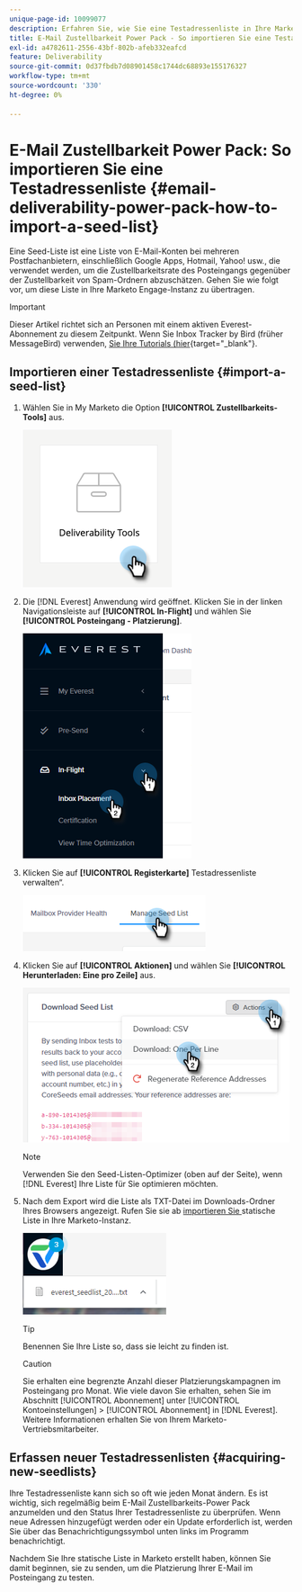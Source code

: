 ```yaml
---
unique-page-id: 10099077
description: Erfahren Sie, wie Sie eine Testadressenliste in Ihre Marketo Engage-Instanz importieren.
title: E-Mail Zustellbarkeit Power Pack - So importieren Sie eine Testadressenliste
exl-id: a4782611-2556-43bf-802b-afeb332eafcd
feature: Deliverability
source-git-commit: 0d37fbdb7d08901458c1744dc68893e155176327
workflow-type: tm+mt
source-wordcount: '330'
ht-degree: 0%

---
```


# E-Mail Zustellbarkeit Power Pack: So importieren Sie eine Testadressenliste {#email-deliverability-power-pack-how-to-import-a-seed-list}

Eine Seed-Liste ist eine Liste von E-Mail-Konten bei mehreren Postfachanbietern, einschließlich Google Apps, Hotmail, Yahoo! usw., die verwendet werden, um die Zustellbarkeitsrate des Posteingangs gegenüber der Zustellbarkeit von Spam-Ordnern abzuschätzen. Gehen Sie wie folgt vor, um diese Liste in Ihre Marketo Engage-Instanz zu übertragen.

>[!IMPORTANT]
>
>Dieser Artikel richtet sich an Personen mit einem aktiven Everest-Abonnement zu diesem Zeitpunkt. Wenn Sie Inbox Tracker by Bird (früher MessageBird) verwenden, [ Sie Ihre Tutorials (hier](/help/marketo/product-docs/email-marketing/deliverability/inbox-tracker/inbox-tracker-tutorials.md){target="_blank"}.

## Importieren einer Testadressenliste {#import-a-seed-list}

1. Wählen Sie in My Marketo die Option **[!UICONTROL Zustellbarkeits-Tools]** aus.

   ![](assets/email-deliverability-power-pack-1.png)

1. Die [!DNL Everest] Anwendung wird geöffnet. Klicken Sie in der linken Navigationsleiste auf **[!UICONTROL In-Flight]** und wählen Sie **[!UICONTROL Posteingang - Platzierung]**.

   ![](assets/email-deliverability-power-pack-2.png)

1. Klicken Sie auf **[!UICONTROL Registerkarte]** Testadressenliste verwalten“.

   ![](assets/email-deliverability-power-pack-3.png)

1. Klicken Sie auf **[!UICONTROL Aktionen]** und wählen Sie **[!UICONTROL Herunterladen: Eine pro Zeile]** aus.

   ![](assets/email-deliverability-power-pack-4.png)

   >[!NOTE]
   >
   >Verwenden Sie den Seed-Listen-Optimizer (oben auf der Seite), wenn [!DNL Everest] Ihre Liste für Sie optimieren möchten.

1. Nach dem Export wird die Liste als TXT-Datei im Downloads-Ordner Ihres Browsers angezeigt. Rufen Sie sie ab [ importieren Sie ](/help/marketo/getting-started/quick-wins/import-a-list-of-people.md) statische Liste in Ihre Marketo-Instanz.

   ![](assets/email-deliverability-power-pack-5.png)

   >[!TIP]
   >
   >Benennen Sie Ihre Liste so, dass sie leicht zu finden ist.

   >[!CAUTION]
   >
   >Sie erhalten eine begrenzte Anzahl dieser Platzierungskampagnen im Posteingang pro Monat. Wie viele davon Sie erhalten, sehen Sie im Abschnitt [!UICONTROL Abonnement] unter [!UICONTROL Kontoeinstellungen] > [!UICONTROL Abonnement] in [!DNL Everest]. Weitere Informationen erhalten Sie von Ihrem Marketo-Vertriebsmitarbeiter.

## Erfassen neuer Testadressenlisten {#acquiring-new-seedlists}

Ihre Testadressenliste kann sich so oft wie jeden Monat ändern. Es ist wichtig, sich regelmäßig beim E-Mail Zustellbarkeits-Power Pack anzumelden und den Status Ihrer Testadressenliste zu überprüfen. Wenn neue Adressen hinzugefügt werden oder ein Update erforderlich ist, werden Sie über das Benachrichtigungssymbol unten links im Programm benachrichtigt.

Nachdem Sie Ihre statische Liste in Marketo erstellt haben, können Sie damit beginnen, sie zu senden, um die Platzierung Ihrer E-Mail im Posteingang zu testen.
